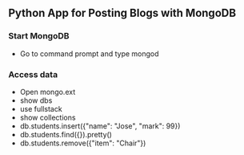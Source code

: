 ## Python App for Posting Blogs with MongoDB

### Start MongoDB
- Go to command prompt and type mongod

### Access data
- Open mongo.ext
- show dbs
- use fullstack
- show collections
- db.students.insert({"name": "Jose", "mark": 99})
- db.students.find({}).pretty()
- db.students.remove({"item": "Chair"})
